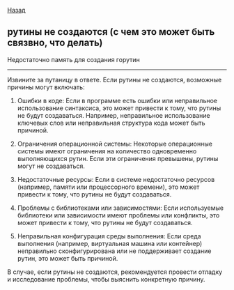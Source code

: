 [Назад](/L1/L1_.md) 
## рутины не создаются  (с чем это может быть связвно, что делать)

Недостаточно память для создания горутин

--------------------------------

Извините за путаницу в ответе. Если рутины не создаются, возможные причины могут включать:

1. Ошибки в коде: Если в программе есть ошибки или неправильное использование синтаксиса, это может привести к тому, что рутины не будут создаваться. Например, неправильное использование ключевых слов или неправильная структура кода может быть причиной.

2. Ограничения операционной системы: Некоторые операционные системы имеют ограничения на количество одновременно выполняющихся рутин. Если эти ограничения превышены, рутины могут не создаваться.

3. Недостаточные ресурсы: Если в системе недостаточно ресурсов (например, памяти или процессорного времени), это может привести к тому, что рутины не будут создаваться.

4. Проблемы с библиотеками или зависимостями: Если используемые библиотеки или зависимости имеют проблемы или конфликты, это может привести к тому, что рутины не будут создаваться.

5. Неправильная конфигурация среды выполнения: Если среда выполнения (например, виртуальная машина или контейнер) неправильно сконфигурирована или не поддерживает создание рутин, это может быть причиной.

В случае, если рутины не создаются, рекомендуется провести отладку и исследование проблемы, чтобы выяснить конкретную причину.